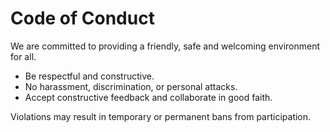 # Code of Conduct

We are committed to providing a friendly, safe and welcoming environment for all.

- Be respectful and constructive.
- No harassment, discrimination, or personal attacks.
- Accept constructive feedback and collaborate in good faith.

Violations may result in temporary or permanent bans from participation.
